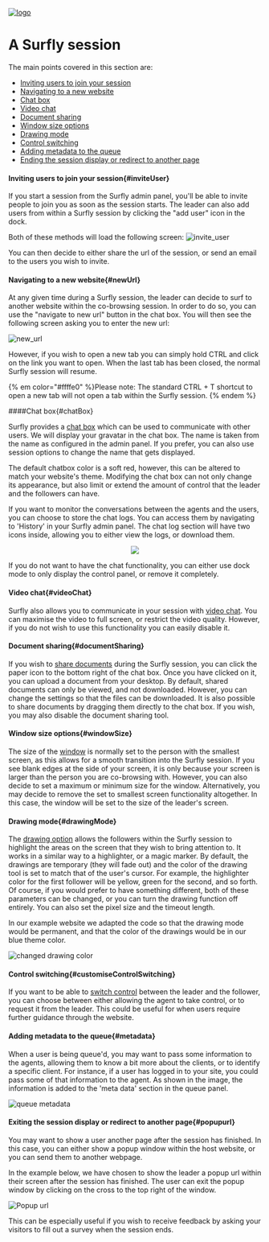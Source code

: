 <a href="https://www.surfly.com/">![logo](../images/logosmall.png)</a>
# A Surfly session


The main points covered in this section are:

 - [Inviting users to join your session](<#inviteUser>)
 - [Navigating to a new website](<#newUrl>)
 - [Chat box](<#chatBox>)
 - [Video chat](<#videoChat>)
 - [Document sharing](<#document_sharing>)
 - [Window size options](<#windowSize>)
 - [Drawing mode](<#drawingMode>)
 - [Control switching](<#customiseControlSwitching>)
 - [Adding metadata to the queue](<#metadata>)
 - [Ending the session display or redirect to another page](<#popupurl>)

<a name="inviteUser"></a>
#### Inviting users to join your session{#inviteUser}

If you start a session from the Surfly admin panel, you'll be able to invite people to join you as soon as the session starts.
The leader can also add users from within a Surfly session by clicking the "add user" icon in the dock.

Both of these methods will load the following screen:
![invite_user](https://raw.github.com/surfly/tutorial/master/screens/invite_user.png)

You can then decide to either share the url of the session, or send an email to the users you wish to invite.

<a name="newUrl"></a>
#### Navigating to a new website{#newUrl}

At any given time during a Surfly session, the leader can decide to surf to another website within the co-browsing session. In order to do so, you can use the "navigate to new url" button in the chat box. You will then see the following screen asking you to enter the new url:

![new_url](https://raw.github.com/surfly/tutorial/master/screens/new_url.png)

However, if you wish to open a new tab you can simply hold CTRL and click on the link you want to open. When the last tab has been closed, the normal Surfly session will resume.

{% em color="#ffffe0" %}Please note:
The standard CTRL + T shortcut to open a new tab will not open a tab within the Surfly session. {% endem %}


<a name="chatBox"></a>
####Chat box{#chatBox}

Surfly provides a [chat box](../widgetOptions.md/#chatboxOptions) which can be used to communicate with other users. We will display your gravatar in the chat box. The name is taken from the name as configured in the admin panel. If you prefer, you can also use session options to change the name that gets displayed.

The default chatbox color is a soft red, however, this can be altered to match your website's theme. Modifying the chat box can not only change its appearance, but also limit or extend the amount of control that the leader and the followers can have.

If you want to monitor the conversations between the agents and the users, you can choose to store the chat logs. You can access them by navigating to 'History' in your Surfly admin panel. The chat log section will have two icons inside, allowing you to either view the logs, or download them.

<div align="center">
  <img src="https://raw.github.com/surfly/tutorial/master/screens/logged_icon.png">
</div>

If you do not want to have the chat functionality, you can either use dock mode to only display the control panel, or remove it completely.

<a name="videoChat"></a>
#### Video chat{#videoChat}

Surfly also allows you to communicate in your session with [video chat](../widgetOptions.md/#videoOptions). You can maximise the video to full screen, or restrict the video quality. However, if you do not wish to use this functionality you can easily disable it.

<a name="documentSharing"></a>
#### Document sharing{#documentSharing}

If you wish to [share documents](../widgetOptions.md/#filesharingOptions) during the Surfly session, you can click the paper icon to the bottom right of the chat box. Once you have clicked on it, you can upload a document from your desktop. By default, shared documents can only be viewed, and not downloaded. However, you can change the settings so that the files can be downloaded. It is also possible to share documents by dragging them directly to the chat box.
If you wish, you may also disable the document sharing tool.

<a name="windowSize"></a>
#### Window size options{#windowSize}

The size of the [window](../widgetOptions.md/#screenOptions) is normally set to the person with the smallest screen, as this allows for a smooth transition into the Surfly session. If you see blank edges at the side of your screen, it is only because your screen is larger than the person you are co-browsing with. However, you can also decide to set a maximum or minimum size for the window.
Alternatively, you may decide to remove the set to smallest screen functionality altogether. In this case, the window will be set to the size of the leader's screen.

<a name="drawingMode"></a>
#### Drawing mode{#drawingMode}

The [drawing option](../widgetOptions.md/#drawingOptions) allows the followers within the Surfly session to highlight the areas on the screen that they wish to bring attention to. It works in a similar way to a highlighter, or a magic marker. By default, the drawings are temporary (they will fade out) and the color of the drawing tool is set to match that of the user's cursor. For example, the highlighter color for the first follower will be yellow, green for the second, and so forth. Of course, if you would prefer to have something different, both of these parameters can be changed, or you can turn the drawing function off entirely. You can also set the pixel size and the timeout length.

In our example website we adapted the code so that the drawing mode would be permanent, and that the color of the drawings would be in our blue theme color.

![changed drawing color](https://raw.github.com/surfly/tutorial/master/screens/drawing.png)

<a name="customiseControlSwitching"></a>
#### Control switching{#customiseControlSwitching}

If you want to be able to [switch control](../widgetOptions.md/#videOptions) between the leader and the follower, you can choose between either allowing the agent to take control, or to request it from the leader. This could be useful for when users require further guidance through the website.


<a name="metadata"></a>
#### Adding metadata to the queue{#metadata}

When a user is being queue'd, you may want to pass some information to the agents, allowing them to know a bit more about the clients, or to identify a specific client. For instance, if a user has logged in to your site, you could pass some of that information to the agent. As shown in the image, the information is added to the 'meta data' section in the queue panel.


![queue metadata](https://raw.github.com/surfly/tutorial/master/screens/queue_metadata.png)

<a name="popupurl"></a>
#### Exiting the session display or redirect to another page{#popupurl}

You may want to show a user another page after the session has finished. In this case, you can either show a popup window within the host website, or you can send them to another webpage.

In the example below, we have chosen to show the leader a popup url within their screen after the session has finished.
The user can exit the popup window by clicking on the cross to the top right of the window.

![Popup url](https://raw.github.com/surfly/tutorial/master/screens/popup-cake.png)

This can be especially useful if you wish to receive feedback by asking your visitors to fill out a survey when the session ends.
